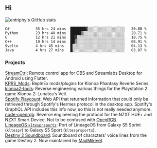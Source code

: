 ## Hi
![entriphy's GitHub stats](https://github-readme-stats.vercel.app/api?username=entriphy&show_icons=true&title_color=2196F3&bg_color=212121&text_color=FAFAFA&hide_border=true)
<!--START_SECTION:waka-->

```text
C#            35 hrs 24 mins  ███████▓░░░░░░░░░░░░░░░░░   30.80 %
Python        23 hrs 48 mins  █████▒░░░░░░░░░░░░░░░░░░░   20.71 %
C             12 hrs 21 mins  ██▓░░░░░░░░░░░░░░░░░░░░░░   10.75 %
C++           10 hrs 14 mins  ██▒░░░░░░░░░░░░░░░░░░░░░░   08.91 %
Svelte        4 hrs 45 mins   █░░░░░░░░░░░░░░░░░░░░░░░░   04.13 %
Java          4 hrs 27 mins   █░░░░░░░░░░░░░░░░░░░░░░░░   03.87 %
```

<!--END_SECTION:waka-->
### Projects
[StreamCtrl](https://play.google.com/store/apps/details?id=dev.t4ils.obs_remote): Remote control app for OBS and Streamlabs Desktop for Android using Flutter.<br>
[KPRS_Mods](https://github.com/entriphy/KPRS_Mods): BepInEx mods/plugins for Klonoa Phantasy Reverie Series.<br>
[klonoa2-tools](https://github.com/entriphy/klonoa2-tools): Reverse engineering various things for the Playstation 2 game Klonoa 2: Lunatea's Veil.<br>
[Spotify Playcount](https://github.com/entriphy/sp-playcount-librespot): Web API that returned information that could only be retrieved through Spotify's Hermes protocol in the desktop app. Spotify's GraphQL API includes this info now, so this is not really needed anymore.<br>
[node-openrgb](https://github.com/entriphy/node-openrgb): Reverse engineering the protocol for the NZXT HUE+ and NZXT Smart Device. Not to be confused with [OpenRGB](https://gitlab.com/CalcProgrammer1/OpenRGB).<br>
[LineageOS `kltesprsports`](https://github.com/entriphy/android_device_samsung_kltesprsports): Port of LineageOS from Galaxy S5 Sprint (`kltespr`) to Galaxy S5 Sport (`kltesprsports`).<br>
[Destiny 2 Soundboard](https://github.com/entriphy/Destiny2-Soundboard): Soundboard of characters' voice lines from the game Destiny 2. Now maintained by [MadMikeyB](https://github.com/MadMikeyB/Destiny2-Soundboard).
